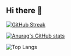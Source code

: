 ## Hi there 👋
[![GitHub Streak](https://streak-stats.demolab.com/?user=NorzyNorth)](https://git.io/streak-stats)

[![Anurag's GitHub stats](https://github-readme-stats.vercel.app/api?username=NorzyNorth)](https://github.com/anuraghazra/github-readme-stats)

![Top Langs](https://github-readme-stats.vercel.app/api/top-langs/?username=NorzyNorth&langs_count=8)
<!--
**NorzyNorth/NorzyNorth** is a ✨ _special_ ✨ repository because its `README.md` (this file) appears on your GitHub profile.
Here are some ideas to get you started:

- 🔭 I’m currently working on ...
- 🌱 I’m currently learning ...
- 👯 I’m looking to collaborate on ...
- 🤔 I’m looking for help with ...
- 💬 Ask me about ...
- 📫 How to reach me: ...
- 😄 Pronouns: ...
- ⚡ Fun fact: ...
-->
